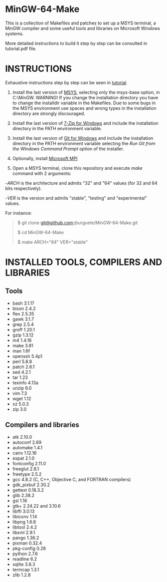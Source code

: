 MinGW-64-Make
=============

This is a collection of Makefiles and patches to set up a MSYS terminal, a MinGW
compiler and some useful tools and libraries on Microsoft Windows systems.

More detailed instructions to build it step by step can be consulted in
tutorial.pdf file.

INSTRUCTIONS
============

Exhaustive instructions step by step can be seen in [tutorial](tutorial.pdf).

1. Install the last version of
[MSYS](http://sourceforge.net/projects/mingw/files/Installer), selecting only
the msys-base option, in C:\MinGW. WARNING! If you change the installation
directory you have to change the installdir variable in the Makefiles. Due to
some bugs in the MSYS environment use spaces and wrong types in the installation
directory are strongly discouraged.

2. Install the last version of
[7-Zip for Windows](http://www.7-zip.org/downloag.html) and include the
installation directory in the PATH environment variable.

3. Install the last version of
[Git for Windows](http://git-scm.com/download/win) and include the installation
directory in the PATH environment variable selecting the *Run Git from the
Windows Command Prompt* option of the installer.

4. Optionally, install
[Microsoft MPI](http://www.microsoft.com/en-sg/details.aspx?id=39961)

5. Open a MSYS terminal, clone this repository and execute *make* command with
2 arguments:

-*ARCH* is the architecture and admits "32" and "64" values (for 32 and 64 bits
respectively).

-*VER* is the version and admits "stable", "testing" and "experimental" values.

For instance:
> $ git clone git@github.com:jburguete/MinGW-64-Make.git
> 
> $ cd MinGW-64-Make
> 
> $ make ARCH="64" VER="stable"

INSTALLED TOOLS, COMPILERS AND LIBRARIES
========================================

Tools
-----
* bash 3.1.17
* bison 2.4.2
* flex 2.5.35
* gawk 3.1.7
* grep 2.5.4
* groff 1.20.1
* gzip 1.3.12
* m4 1.4.16
* make 3.81
* man 1.6f
* openssh 5.4p1
* perl 5.8.8
* patch 2.6.1
* sed 4.2.1
* tar 1.23
* texinfo 4.13a
* unzip 6.0
* vim 7.3
* wget 1.12
* xz 5.0.3
* zip 3.0

Compilers and libraries
-----------------------
* atk 2.10.0
* autoconf 2.69
* automake 1.4.1
* cairo 1.12.16
* expat 2.1.0
* fontconfig 2.11.0
* freeglut 2.8.1
* freetype 2.5.2
* gcc 4.8.2 (C, C++, Objective C, and FORTRAN compilers)
* gdk_pixbuf 2.30.2
* gettext 0.18.3.2
* glib 2.38.2
* gsl 1.16
* gtk+ 2.24.22 and 3.10.6
* libffi 3.0.13
* libiconv 1.14
* libpng 1.6.8
* libtool 2.4.2
* libxml 2.9.1
* pango 1.36.2
* pixman 0.32.4
* pkg-config 0.28
* python 2.7.6
* readline 6.2
* sqlite 3.8.3
* termcap 1.3.1
* zlib 1.2.8


